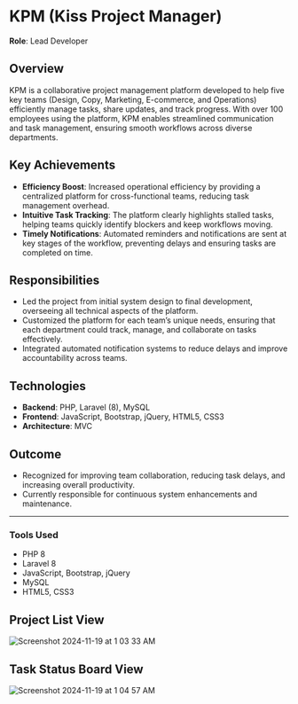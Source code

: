 # KPM (Kiss Project Manager)
**Role**: Lead Developer

## Overview
KPM is a collaborative project management platform developed to help five key teams (Design, Copy, Marketing, E-commerce, and Operations) efficiently manage tasks, share updates, and track progress. With over 100 employees using the platform, KPM enables streamlined communication and task management, ensuring smooth workflows across diverse departments.

## Key Achievements
- **Efficiency Boost**: Increased operational efficiency by providing a centralized platform for cross-functional teams, reducing task management overhead.  
- **Intuitive Task Tracking**: The platform clearly highlights stalled tasks, helping teams quickly identify blockers and keep workflows moving.  
- **Timely Notifications**: Automated reminders and notifications are sent at key stages of the workflow, preventing delays and ensuring tasks are completed on time.  

## Responsibilities
- Led the project from initial system design to final development, overseeing all technical aspects of the platform.  
- Customized the platform for each team’s unique needs, ensuring that each department could track, manage, and collaborate on tasks effectively.  
- Integrated automated notification systems to reduce delays and improve accountability across teams.

## Technologies
- **Backend**: PHP, Laravel (8), MySQL  
- **Frontend**: JavaScript, Bootstrap, jQuery, HTML5, CSS3  
- **Architecture**: MVC  

## Outcome
- Recognized for improving team collaboration, reducing task delays, and increasing overall productivity.  
- Currently responsible for continuous system enhancements and maintenance.

---


### Tools Used  
- PHP 8  
- Laravel 8  
- JavaScript, Bootstrap, jQuery  
- MySQL  
- HTML5, CSS3

## Project List View

![Screenshot 2024-11-19 at 1 03 33 AM](https://github.com/user-attachments/assets/045fd19e-74cd-4272-88f6-1a636bc01d68)


## Task Status Board View
    
![Screenshot 2024-11-19 at 1 04 57 AM](https://github.com/user-attachments/assets/90982151-b229-474e-928f-ca2d409940ab)


